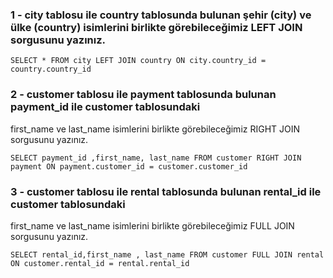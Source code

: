 ### 1 - city tablosu ile country tablosunda bulunan şehir (city) ve ülke (country) isimlerini birlikte görebileceğimiz LEFT JOIN sorgusunu yazınız.

`SELECT * FROM city
LEFT JOIN country
ON city.country_id = country.country_id`

### 2 - customer tablosu ile payment tablosunda bulunan payment_id ile customer tablosundaki 
first_name ve last_name isimlerini birlikte görebileceğimiz RIGHT JOIN sorgusunu yazınız.


`SELECT payment_id ,first_name, last_name FROM customer
RIGHT JOIN payment
ON payment.customer_id = customer.customer_id`

### 3 - customer tablosu ile rental tablosunda bulunan rental_id ile customer tablosundaki 
first_name ve last_name isimlerini birlikte görebileceğimiz FULL JOIN sorgusunu yazınız.

`SELECT rental_id,first_name , last_name FROM customer
FULL JOIN rental
ON customer.rental_id = rental.rental_id`

